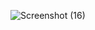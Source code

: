 ![Screenshot (16)](https://user-images.githubusercontent.com/88073170/168298324-11180a80-53e0-454c-8f2f-ac392c514ba3.png)

